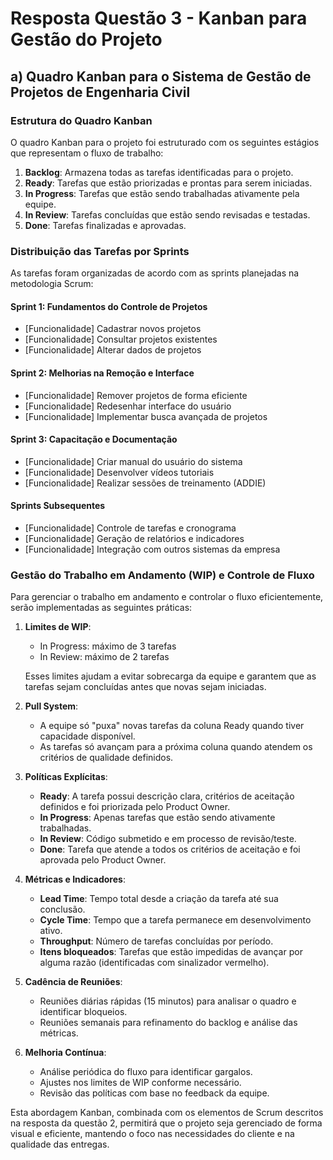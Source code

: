 # Resposta Questão 3 - Kanban para Gestão do Projeto

## a) Quadro Kanban para o Sistema de Gestão de Projetos de Engenharia Civil

### Estrutura do Quadro Kanban

O quadro Kanban para o projeto foi estruturado com os seguintes estágios que representam o fluxo de trabalho:

1. **Backlog**: Armazena todas as tarefas identificadas para o projeto.
2. **Ready**: Tarefas que estão priorizadas e prontas para serem iniciadas.
3. **In Progress**: Tarefas que estão sendo trabalhadas ativamente pela equipe.
4. **In Review**: Tarefas concluídas que estão sendo revisadas e testadas.
5. **Done**: Tarefas finalizadas e aprovadas.

### Distribuição das Tarefas por Sprints

As tarefas foram organizadas de acordo com as sprints planejadas na metodologia Scrum:

#### Sprint 1: Fundamentos do Controle de Projetos
- [Funcionalidade] Cadastrar novos projetos
- [Funcionalidade] Consultar projetos existentes
- [Funcionalidade] Alterar dados de projetos

#### Sprint 2: Melhorias na Remoção e Interface
- [Funcionalidade] Remover projetos de forma eficiente
- [Funcionalidade] Redesenhar interface do usuário
- [Funcionalidade] Implementar busca avançada de projetos

#### Sprint 3: Capacitação e Documentação
- [Funcionalidade] Criar manual do usuário do sistema
- [Funcionalidade] Desenvolver vídeos tutoriais
- [Funcionalidade] Realizar sessões de treinamento (ADDIE)

#### Sprints Subsequentes
- [Funcionalidade] Controle de tarefas e cronograma
- [Funcionalidade] Geração de relatórios e indicadores
- [Funcionalidade] Integração com outros sistemas da empresa

### Gestão do Trabalho em Andamento (WIP) e Controle de Fluxo

Para gerenciar o trabalho em andamento e controlar o fluxo eficientemente, serão implementadas as seguintes práticas:

1. **Limites de WIP**: 
   - In Progress: máximo de 3 tarefas
   - In Review: máximo de 2 tarefas
   
   Esses limites ajudam a evitar sobrecarga da equipe e garantem que as tarefas sejam concluídas antes que novas sejam iniciadas.

2. **Pull System**: 
   - A equipe só "puxa" novas tarefas da coluna Ready quando tiver capacidade disponível.
   - As tarefas só avançam para a próxima coluna quando atendem os critérios de qualidade definidos.

3. **Políticas Explícitas**:
   - **Ready**: A tarefa possui descrição clara, critérios de aceitação definidos e foi priorizada pelo Product Owner.
   - **In Progress**: Apenas tarefas que estão sendo ativamente trabalhadas.
   - **In Review**: Código submetido e em processo de revisão/teste.
   - **Done**: Tarefa que atende a todos os critérios de aceitação e foi aprovada pelo Product Owner.

4. **Métricas e Indicadores**:
   - **Lead Time**: Tempo total desde a criação da tarefa até sua conclusão.
   - **Cycle Time**: Tempo que a tarefa permanece em desenvolvimento ativo.
   - **Throughput**: Número de tarefas concluídas por período.
   - **Itens bloqueados**: Tarefas que estão impedidas de avançar por alguma razão (identificadas com sinalizador vermelho).

5. **Cadência de Reuniões**:
   - Reuniões diárias rápidas (15 minutos) para analisar o quadro e identificar bloqueios.
   - Reuniões semanais para refinamento do backlog e análise das métricas.

6. **Melhoria Contínua**:
   - Análise periódica do fluxo para identificar gargalos.
   - Ajustes nos limites de WIP conforme necessário.
   - Revisão das políticas com base no feedback da equipe.

Esta abordagem Kanban, combinada com os elementos de Scrum descritos na resposta da questão 2, permitirá que o projeto seja gerenciado de forma visual e eficiente, mantendo o foco nas necessidades do cliente e na qualidade das entregas. 